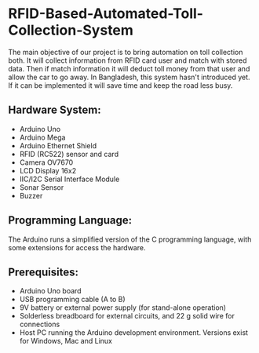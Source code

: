 # RFID-Based-Automated-Toll-Collection-System
The main objective of our project is to bring automation on toll collection both. It will collect information from RFID card user and match with stored data. Then if match information it will deduct toll money from that user and allow the car to go away. In Bangladesh, this system hasn't introduced yet. If it can be implemented it will save time and keep the road less busy.

## Hardware System:
- Arduino Uno
- Arduino Mega
- Arduino Ethernet Shield
- RFID (RC522) sensor and card
- Camera OV7670
- LCD Display 16x2
- IIC/I2C Serial Interface Module
- Sonar Sensor
- Buzzer

## Programming Language:
The Arduino runs a simplified version of the C programming language, with some extensions for 
access the hardware.

## Prerequisites:
- Arduino Uno board
- USB programming cable (A to B)
- 9V battery or external power supply (for stand-alone operation)
- Solderless breadboard for external circuits, and 22 g solid wire for connections
- Host PC running the Arduino development environment. Versions exist for Windows, Mac and Linux
